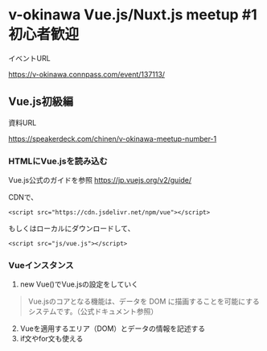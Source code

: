 # v-okinawa Vue.js/Nuxt.js meetup #1 初心者歓迎

イベントURL

https://v-okinawa.connpass.com/event/137113/

## Vue.js初級編

資料URL

https://speakerdeck.com/chinen/v-okinawa-meetup-number-1

### HTMLにVue.jsを読み込む

Vue.js公式のガイドを参照
https://jp.vuejs.org/v2/guide/

CDNで、

`<script src="https://cdn.jsdelivr.net/npm/vue"></script>`

もしくはローカルにダウンロードして、

`<script src="js/vue.js"></script>`


### Vueインスタンス
1. new Vue()でVue.jsの設定をしていく
> Vue.jsのコアとなる機能は、データを DOM に描画することを可能にするシステムです。（公式ドキュメント参照）
2. Vueを適用するエリア（DOM）とデータの情報を記述する
3. if文やfor文も使える

